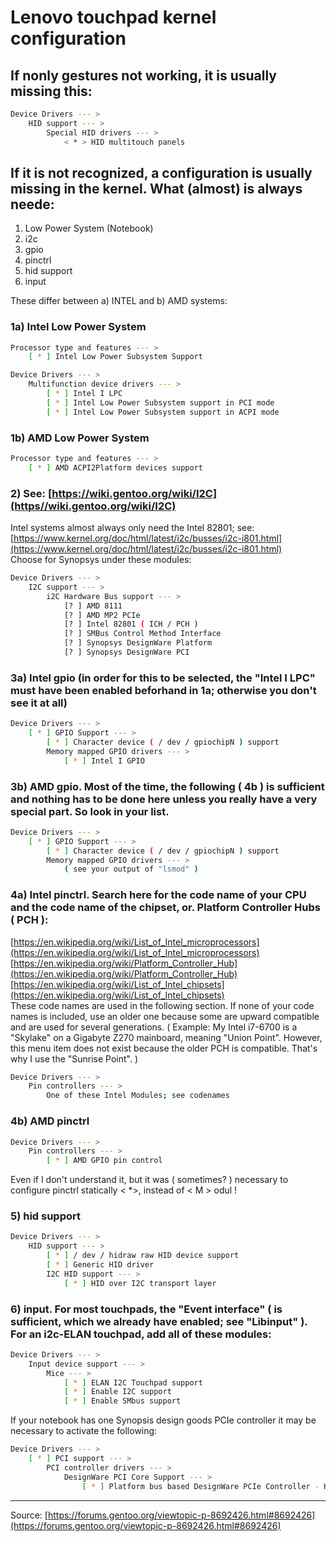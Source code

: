 # Lenovo touchpad kernel configuration
## If nonly gestures not working, it is usually missing this:
```bash
Device Drivers --- >
    HID support --- >
        Special HID drivers --- >
            < * > HID multitouch panels
```
## If it is not recognized, a configuration is usually missing in the kernel. What (almost) is always neede:  
1) Low Power System (Notebook)
2) i2c
3) gpio
4) pinctrl
5) hid support
6) input

These differ between a) INTEL and b) AMD systems:  
### 1a) Intel Low Power System
```bash
Processor type and features --- >
    [ * ] Intel Low Power Subsystem Support

Device Drivers --- >
    Multifunction device drivers --- >
        [ * ] Intel I LPC
        [ * ] Intel Low Power Subsystem support in PCI mode
        [ * ] Intel Low Power Subsystem support in ACPI mode
```
### 1b) AMD Low Power System
```bash
Processor type and features --- >
    [ * ] AMD ACPI2Platform devices support
```
  
### 2) See: [https://wiki.gentoo.org/wiki/I2C](https//wiki.gentoo.org/wiki/I2C)  
Intel systems almost always only need the Intel 82801; see: [https://www.kernel.org/doc/html/latest/i2c/busses/i2c-i801.html](https://www.kernel.org/doc/html/latest/i2c/busses/i2c-i801.html)  
Choose for Synopsys under these modules:
```bash
Device Drivers --- >
    I2C support --- >
        i2C Hardware Bus support --- >
            [? ] AMD 8111
            [? ] AMD MP2 PCIe
            [? ] Intel 82801 ( ICH / PCH )
            [? ] SMBus Control Method Interface
            [? ] Synopsys DesignWare Platform
            [? ] Synopsys DesignWare PCI
```
### 3a) Intel gpio (in order for this to be selected, the "Intel I LPC" must have been enabled beforhand in 1a; otherwise you don't see it at all)  
```bash
Device Drivers --- >
    [ * ] GPIO Support --- >
        [ * ] Character device ( / dev / gpiochipN ) support
        Memory mapped GPIO drivers --- >
            [ * ] Intel I GPIO
```
### 3b) AMD gpio. Most of the time, the following ( 4b ) is sufficient and nothing has to be done here unless you really have a very special part. So look in your list.  
```bash
Device Drivers --- >
    [ * ] GPIO Support --- >
        [ * ] Character device ( / dev / gpiochipN ) support
        Memory mapped GPIO drivers --- >
            ( see your output of "lsmod" )
```
### 4a) Intel pinctrl. Search here for the code name of your CPU and the code name of the chipset, or. Platform Controller Hubs ( PCH ):  
[https://en.wikipedia.org/wiki/List_of_Intel_microprocessors](https://en.wikipedia.org/wiki/List_of_Intel_microprocessors)  
[https://en.wikipedia.org/wiki/Platform_Controller_Hub](https://en.wikipedia.org/wiki/Platform_Controller_Hub)  
[https://en.wikipedia.org/wiki/List_of_Intel_chipsets](https://en.wikipedia.org/wiki/List_of_Intel_chipsets)  
These code names are used in the following section. If none of your code names is included, use an older one because some are upward compatible and are used for several generations. ( Example: My Intel i7-6700 is a "Skylake" on a Gigabyte Z270 mainboard, meaning "Union Point". However, this menu item does not exist because the older PCH is compatible. That's why I use the "Sunrise Point". )  
```bash
Device Drivers --- >
    Pin controllers --- >
        One of these Intel Modules; see codenames
```
### 4b) AMD pinctrl
```bash
Device Drivers --- >
    Pin controllers --- >
        [ * ] AMD GPIO pin control
```
Even if I don't understand it, but it was ( sometimes? ) necessary to configure pinctrl statically < *>, instead of < M > odul !

### 5) hid support
```bash
Device Drivers --- >
    HID support --- >
        [ * ] / dev / hidraw raw HID device support
        [ * ] Generic HID driver
        I2C HID support --- >
            [ * ] HID over I2C transport layer
```
### 6) input. For most touchpads, the "Event interface" ( is sufficient, which we already have enabled; see "Libinput" ). For an i2c-ELAN touchpad, add all of these modules:  
```bash
Device Drivers --- >
    Input device support --- >
        Mice --- >
            [ * ] ELAN I2C Touchpad support
            [ * ] Enable I2C support
            [ * ] Enable SMbus support
```
If your notebook has one Synopsis design goods PCIe controller it may be necessary to activate the following:  
```bash
Device Drivers --- >
    [ * ] PCI support --- >
        PCI controller drivers --- >
            DesignWare PCI Core Support --- >
                [ * ] Platform bus based DesignWare PCIe Controller - Host mode
```
---

Source: [https://forums.gentoo.org/viewtopic-p-8692426.html#8692426](https://forums.gentoo.org/viewtopic-p-8692426.html#8692426)
